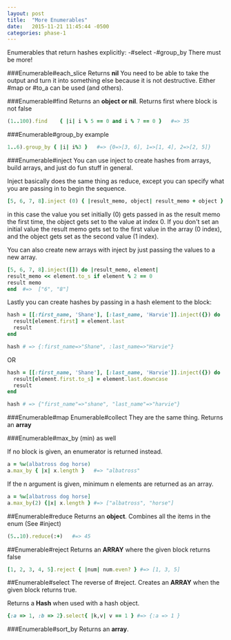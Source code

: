 ```yaml
---
layout: post
title:  "More Enumerables"
date:   2015-11-21 11:45:44 -0500
categories: phase-1
---
```


Enumerables that return hashes explicitly:
-#select
-#group_by
There must be more!

###Enumerable#each_slice 
Returns **nil**  You need to be able to take the output and turn it into something else because it is not destructive. Either #map or #to_a can be used (and others).

###Enumerable#find
Returns an **object or nil**. Returns first where block is not false

```ruby
(1..100).find    { |i| i % 5 == 0 and i % 7 == 0 }   #=> 35
```
  
###Enumerable#group_by
example
```ruby
1..6).group_by { |i| i%3 }   #=> {0=>[3, 6], 1=>[1, 4], 2=>[2, 5]}
```
 
###Enumerable#inject
You can use inject to create hashes from arrays, build arrays, and just do fun stuff in general.

Inject basically does the same thing as reduce, except you can specify what you are passing in to begin the sequence.

```ruby
[5, 6, 7, 8].inject (0) { |result_memo, object| result_memo + object }
```

in this case the value you set initially (0) gets passed in as the result memo the first time, the object gets set to the value at index 0. If you don't set an initial value the result memo gets set to the first value in the array (0 index), and the object gets set as the second value (1 index).  

You can also create new arrays with inject by just passing the values to a new array.

```ruby
[5, 6, 7, 8].inject([]) do |result_memo, element| 
result_memo << element.to_s if element % 2 == 0
result memo
end  #=>  ["6", "8"]
```

Lastly you can create hashes by passing in a hash element to the block:

```ruby
hash = [[:first_name, 'Shane'], [:last_name, 'Harvie']].inject({}) do |result, element|
  result[element.first] = element.last
  result
end

hash # => {:first_name=>"Shane", :last_name=>"Harvie"}
```
OR

```ruby
hash = [[:first_name, 'Shane'], [:last_name, 'Harvie']].inject({}) do |result, element|
  result[element.first.to_s] = element.last.downcase
  result
end

hash # => {"first_name"=>"shane", "last_name"=>"harvie"}
```

###Enumerable#map Enumerable#collect
They are the same thing. Returns an **array**

###Enumerable#max_by (min) as well

If no block is given, an enumerator is returned instead.
```ruby
a = %w(albatross dog horse)
a.max_by { |x| x.length }   #=> "albatross"
```
If the n argument is given, minimum n elements are returned as an array.
```ruby
a = %w[albatross dog horse]
a.max_by(2) {|x| x.length } #=> ["albatross", "horse"]
```

##Enumerable#reduce 
Returns an **object**. Combines all the items in the enum (See #inject)
```ruby
(5..10).reduce(:+)   #=> 45
```

##Enumerable#reject
Returns an **ARRAY** where the given block returns false

```ruby
[1, 2, 3, 4, 5].reject { |num| num.even? } #=> [1, 3, 5]
```

##Enumerable#select
The reverse of #reject. Creates an **ARRAY** when the given block returns true.

Returns a **Hash**  when used with a hash object.

```ruby
{:a => 1, :b => 2}.select{ |k,v| v == 1 } #=> {:a => 1 }
```

###Enumerable#sort_by
Returns an **array**.



